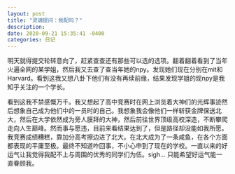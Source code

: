 ```yaml
---
layout: post
title: "灵魂提问：我配吗？"
description: 
date: 2020-09-21 15:35:41 -0400
categories: 日记
---
```


明天就得提交轮转意向了，赶紧查查还有那些可以选的选项。翻着翻着看到了当年火遍全网的某学姐，然后我又去查了查当年她的npy。发现她们现在分别在mit和Harvard。看到这我又想八卦下他们有没有再续前缘，结果发现学姐的现npy是我知乎关注的一个学长。

看到这我不禁感慨万千。我又想起了高中竞赛时在网上浏览着大神们的光辉事迹然后想象自己成为他们中的一员时的自己。我想象我会像他们一样斩获金牌保送北大，然后在大学依然成为旁人膜拜的大神，然后前往世界顶级高校深造，不断攀爬走向人生巅峰。然而事与愿违，目前来看结果达到了，但是路径却没能如我所愿。我竞赛成绩糟糕，靠加分高考擦边进了北大。在北大成为了一条咸鱼，在各个方面都表现的平庸至极。最终不知道咋回事，不小心申到了现在的学校。一直以来的好运气让我觉得我配不上与周围的优秀的同学们为伍。sigh... 只能希望好运气能一直眷顾我。

